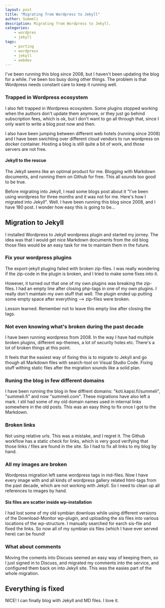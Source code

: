 ```yaml
---
layout: post
title: "Migrating from Wordpress to Jekyll"
author: Summeli
description: Migrating from Wordpress to Jekyll.
categories:
    - wordpres
    - jekyll
tags:
    - porting
    - wordpress
    - jekyll
    - webdev
---
```


I've been running this blog since 2008, but I haven't been updating the blog for a while. I've been too busy doing other things. The problem is that Wordpress needs constant care to keep it running well.

### Trapped in Wordpress ecosystem

I also felt trapped in Wordpress ecosystem. Some plugins stopped working when the authors don't update them anymore, or they just go behind subscription fees, which is ok, but I don't want to go all through that, since I only want to write a blog post now and then.

I also have been jumping between different web hotels (running since 2008) and I have been swichting over different cloud vendors to run wordpress on docker container. Hosting a blog is still quite a bit of work, and those servers are not free. 

#### Jekyll to the rescue

The Jekyll seems like an optimal product for me. Blogging with Markdown documents, and running them on Github for free. This all sounds too good to be true.

Before migrating into Jekyll, I read some blogs post about it "I've been using wordpress for three months and it was not for me. Here's how I migrated into Jekyll". Well. I have been running this blog since 2008, and I have 180 post. I wonder how easy this is going to be...

## Migration to Jekyll

I installed Wordpress to Jekyll wordpress plugin and started my jorney. The idea was that I would get nice Markdown documents from the old blog those files would be an easy task for me to maintain them in the future. 

### Fix your wordpress plugins

The export-jekyll pluging failed with broken zip-files. I was really wondering if the zip-code in the plugin is broken, and I tried to make some fixes into it.

However, it turned out that one of my own plugins was breaking the zip-files. I had an empty line after closing php-tags in one of my own plugins. I really don't maintain my own stuff that well. The plugin ended up putting some empty space after everything --> zip-files were broken.

Lesson learned. Remember not to leave this empty line after closing the tags.

### Not even knowing what's broken during the past decade

I have been running wordpress from 2008. In the way I have had multiple broken plugins, different wp-themes, a lot of security holes etc. There's a lot of broken things at this point.

It feels that the easiest way of fixing this is to migrate to Jekyll and go though all Markdown files with search-tool on Visual Studio Code. Fixing stuff withing static files after the migration sounds like a solid plan.

### Runing the blog in few different domains

I have been running the blog in few diffrent domains: "koti.kapsi.fi/summeli", "summeli.fi" and now "summeli.com". These migrations have also left a mark. I stil had some of my old domain names used in internal links somewhere in the old posts. This was an easy thing to fix once I got to the Markdown.

### Broken links

Not using relative urls. This was a mistake, and I regret it. The Github workflow has a static check for links, which is very good verifying that those links / files are found in the site. So I had to fix all links to my blog by hand.

### All my images are broken

Wordpress migration left same wordpress tags in md-files. Now I have every image with and all kinds of wordpress gallery related html-tags from the past decade, which are not working with Jekyll. So I need to clean up all references to images by hand. 

#### Sis files are scatter inside wp-installation

I had lost some of my old symbian downloas while using different versions of the Download-Monitor wp-plugin, and uploading the sis files into various locations of the wp-structure. I manually searched for earch sis-file and fixed the links. So now all of my symbian sis files (which I have ever served here) can be found!

### What about comments

Moving the coments into Discuss seemed an easy way of keeping them, so I just signed in to Discuss, and migrated my comments into the service, and configured them back on into Jekyll site. This was the easies part of the whole migration.

## Everything is fixed

NICE! I can finally blog with Jekyll and MD files. I love it.
